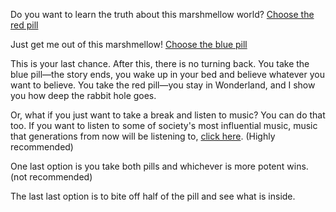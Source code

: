 Do you want to learn the truth about this marshmellow world?
[Choose the red pill](https://www.youtube.com/watch?v=qHkXFsK6UUg)

Just get me out of this marshmellow!
[Choose the blue pill](https://www.youtube.com/watch?v=Rjn3AzOk0Bo)

This is your last chance. After this, there is no turning back. 
You take the blue pill—the story ends, you wake up in your bed and believe whatever you want to believe.
You take the red pill—you stay in Wonderland, and I show you how deep the rabbit hole goes. 

Or, what if you just want to take a break and listen to music? You can do that too. If you want to listen to some of society's most influential music, music that generations from now will be listening to, [click here](https://www.youtube.com/watch?v=dQw4w9WgXcQ). (Highly recommended)

One last option is you take both pills and whichever is more potent wins. (not recommended)

The last last option is to bite off half of the pill and see what is inside.
